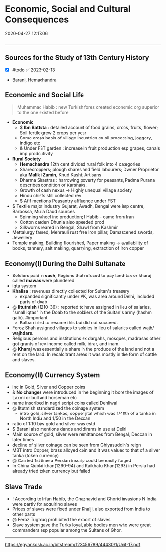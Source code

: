 # Economic, Social and Cultural Consequences

2020-04-27 12:17:06

```toc
```

---

## Sources for the Study of 13th Century History

- [x] #todo ✅ 2023-02-13
- Barani, Hemachandra

## Economic and Social Life

>   Muhammad Habib : new Turkish fores created economic org superior to the one existed before

- **Economic**
    - $ **Ibn Battuta** : detailed account of food grains, crops, fruits, flower; Soil fertile grew 2 crops per year
    - Some crops basis of village industries ex oil processing, jaggery, indigo etc
    - & Under FST garden : increase in fruit production esp grapes, canals imp prodcutivity
- **Rural Society**
	- **Hemachandra** 12th cent divided rural folk into 4 categories
	- Sharecroppers; plough shares and field labourers; Owner Proprietor aka **Malik i Zamin**, Khud Kasht; Artisans
	- Dharma Shastras : harrowing poverty for peasants, Padma Purana describes condition of Karshaks.
	- Growth of cash nexus -> Highly unequal village society
	- Hindu chiefs still collected rev
	- $ Afif mentions Peasantry affluence under FST
- $ Textile major industry Gujarat, Awadh, Bengal were imp centre, Barbossa, Mulla Daud sources
	- Spinning wheel inc production; I Habib - came from Iran
	- Cotton carder/ Dhunia also speeded prod
	- Silkworns reared in Bengal, Shawl from Kashmir
- Mettalurgy famed, Mehrauli rust free Iron pillar, Damascened swords, Jewellery
- Temple making, Building flourished, Paper making -> availability of books, tannery, salt making, quarrying, extraction of Iron copper

## Economy(I) During the Delhi Sultanate

- Soldiers paid in **cash**, Regions that refused to pay land-tax or kharaj called **mawas** were plundered
- iqta system
- **Khalisa** : revenues directly collected for Sultan's treasury
	- expanded significantly under AK, was area around Delhi, included parts of doab
- @ **Iltutmish** (1210-36) : reported to have assigned in lieu of salaries, "small iqtas" in the Doab to the soldiers of the Sultan's army (hashm qalb). #important
	- Balban tried to resume this but did not succeed.
- Feroz Shah assigned villages to soldies in lieu of salaries called wajh/ **wajhdars**.
- Religious persons and institutions ex dargahs, mosques, madrasas other got grants of rev income called milk, idrar, and inam.
- @ **Kharaj** was essentially a share in the produce of the land and not a rent on the land. In recalcitrant areas it was mostly in the form of cattle and slaves.

## Economy(II) Currency System

- inc in Gold, Silver and Copper coins
- & **No changes** were introduced in the beginning it bore the images of Laxmi or bull and horseman etc
- name inscribed in nagri script coins called Dehliwal
- @ Iltutmish standardized the coinage system
    - intro gold, silver tankas, copper jital which was 1/48th of a tanka in North India and 1/50 in the Deccan
- ratio of 1:10 b/w gold and silver was estd
- $ Barani also mentions dands and dirams in use at Delhi
- Main source of gold, silver were remittances from Bengal, Deccan in later times
- decline of silver coinage can be seen from Ghiyasuddin's reign
- MBT intro Copper, brass alloyed coin and it was valued to that of a silver tanka (token currency)
- @ Carried 1st time a Persian inscrip could be easily forged
- In China Qublai khan(1260-94) and Kaikhatu Khan(1293) in Persia had already tried token currency but failed

## Slave Trade

- ! According to Irfan Habib, the Ghaznavid and Ghorid invasions N India were partly for acquiring slaves
- Prices of slaves were fixed under Khalji, also exported from India to other parts
- @ Feroz Tughluq prohibited the export of slaves
- Slave system gave the Turks loyal, able bodies men who were great commanders esp popular among the Sultans of Ghor.

---

<https://egyankosh.ac.in/bitstream/123456789/44430/1/Unit-17.pdf>
